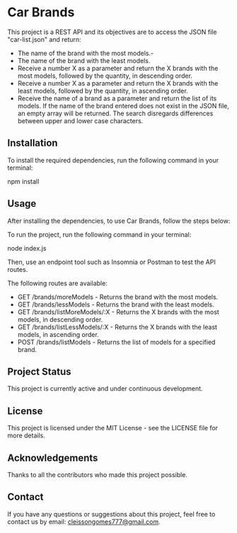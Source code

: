 # **Car Brands**
This project is a REST API and its objectives are to access the JSON file "car-list.json" and return:

- The name of the brand with the most models.-
- The name of the brand with the least models.
- Receive a number X as a parameter and return the X brands with the most models, followed by the quantity, in descending order.
- Receive a number X as a parameter and return the X brands with the least models, followed by the quantity, in ascending order.
- Receive the name of a brand as a parameter and return the list of its models. If the name of the brand entered does not exist in the JSON file, an empty array will be returned. The search disregards differences between upper and lower case characters.

## **Installation**
To install the required dependencies, run the following command in your terminal:

npm install

## **Usage**
After installing the dependencies, to use Car Brands, follow the steps below:

To run the project, run the following command in your terminal:

node index.js

Then, use an endpoint tool such as Insomnia or Postman to test the API routes.

The following routes are available:
- GET /brands/moreModels - Returns the brand with the most models.
- GET /brands/lessModels - Returns the brand with the least models.
- GET /brands/listMoreModels/:X - Returns the X brands with the most models, in descending order.
- GET /brands/listLessModels/:X - Returns the X brands with the least models, in ascending order.
- POST /brands/listModels - Returns the list of models for a specified brand.

## **Project Status**
This project is currently active and under continuous development.

## **License**
This project is licensed under the MIT License - see the LICENSE file for more details.

## **Acknowledgements**
Thanks to all the contributors who made this project possible.

## **Contact**
If you have any questions or suggestions about this project, feel free to contact us by email: cleissongomes777@gmail.com.
